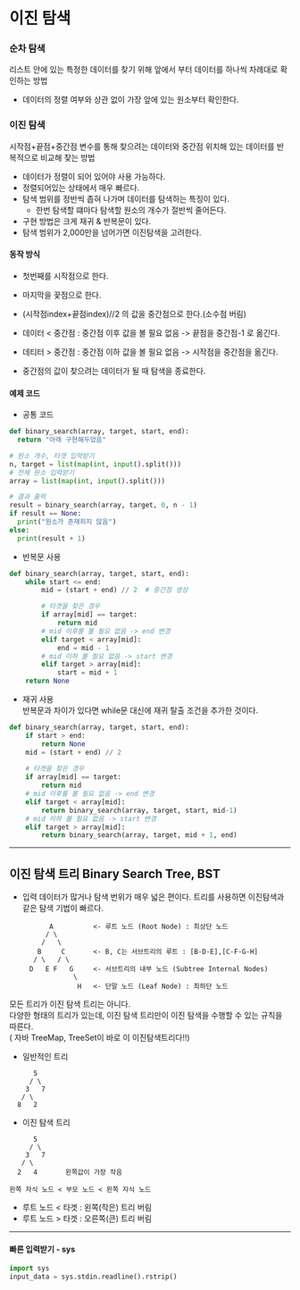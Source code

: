 # 이진 탐색

### 순차 탐색
리스트 안에 있는 특정한 데이터를 찾기 위해 앞에서 부터 데이터를 하나씩 차례대로 확인하는 방법
- 데이터의 정렬 여부와 상관 없이 가장 앞에 있는 원소부터 확인한다.

### 이진 탐색
시작점+끝점+중간점 변수를 통해 찾으려는 데이터와 중간점 위치해 있는 데이터를 반복적으로 비교해 찾는 방법
- 데이터가 정렬이 되어 있어야 사용 가능하다.
- 정렬되어있는 상태에서 매우 빠르다.
- 탐색 범위를 정반씩 좁혀 나가며 데이터를 탐색하는 특징이 있다.
  - 한번 탐색할 떄마다 탐색할 원소의 개수가 절반씩 줄어든다.
- 구현 방법은 크게 재귀 & 반복문이 있다.
- 탐색 범위가 2,000만을 넘어가면 이진탐색을 고려한다.

#### 동작 방식
- 첫번째를 시작점으로 한다.
- 마지막을 끛점으로 한다.
- (시작점index+끝점index)//2 의 값을 중간점으로 한다.(소수점 버림)

- 데이터 < 중간점 : 중간점 이후 값을 볼 필요 없음 -> 끝점을 중간점-1 로 옮긴다.
- 데티터 > 중간점 : 중간점 이하 값을 볼 필요 없음 -> 시작점을 중간점을 옮긴다.
- 중간점의 값이 찾으려는 데이터가 될 때 탐색을 종료한다.

#### 예제 코드
- 공통 코드
```python
def binary_search(array, target, start, end):
  return "아래 구현해두었음"

# 원소 개수, 타겟 입력받기
n, target = list(map(int, input().split()))
# 전체 원소 입력받기
array = list(map(int, input().split()))

# 결과 출력
result = binary_search(array, target, 0, n - 1)
if result == None:
  print("원소가 존재히지 않음")
else:
  print(result + 1)
```

- 반복문 사용
```python
def binary_search(array, target, start, end):
    while start <= end:
        mid = (start + end) // 2  # 중간점 생성

        # 타겟을 찾은 경우
        if array[mid] == target:
            return mid
        # mid 이후를 볼 필요 없음 -> end 변경
        elif target < array[mid]:
            end = mid - 1
        # mid 이하 볼 필요 없음 -> start 변경
        elif target > array[mid]:
            start = mid + 1
    return None
```
- 재귀 사용  
반복문과 차이가 있다면 while문 대신에  재귀 탈출 조건을 추가한 것이다.
```python
def binary_search(array, target, start, end):
    if start > end: 
        return None
    mid = (start + end) // 2
    
    # 타겟을 찾은 경우
    if array[mid] == target:
        return mid
    # mid 이후를 볼 필요 없음 -> end 변경
    elif target < array[mid]:
        return binary_search(array, target, start, mid-1)
    # mid 이하 볼 필요 없음 -> start 변경
    elif target > array[mid]:
        return binary_search(array, target, mid + 1, end)

```

---
## 이진 탐색 트리 Binary Search Tree, BST
- 입력 데이터가 많거나 탐색 번위가 매우 넓은 편이다.
트리를 사용하면 이진탐색과 같은 탐색 기법이 빠르다.
```text
          A          <- 루트 노드 (Root Node) : 최상단 노드
         / \
        /   \
       B     C       <- B, C는 서브트리의 루트 : [B-D-E],[C-F-G-H]
      / \   / \
     D   E F   G     <- 서브트리의 내부 노드 (Subtree Internal Nodes)
                \
                 H   <- 단말 노드 (Leaf Node) : 최하단 노드
```
모든 트리가 이진 탐색 트리는 아니다.  
다양한 형태의 트리가 있는데, 이진 탐색 트리만이 이진 탐색을 수행할 수 있는 규칙을 따른다.  
( 자바 TreeMap, TreeSet이 바로 이 이진탐색트리다!!)
- 일반적인 트리
```text
      5
     / \
    3   7
   / \
  8   2 
```
- 이진 탐색 트리
```text
      5
     / \
    3   7
   / \
  2   4       왼쪽값이 가장 작음
```
    왼쪽 자식 노드 < 부모 노드 < 왼쪽 자식 노드

- 루트 노드 < 타겟 : 왼쪽(작은) 트리 버림
- 루트 노드 > 타겟 : 오른쪽(큰) 트리 버림
---
#### 빠른 입력받기 - sys
```python
import sys
input_data = sys.stdin.readline().rstrip()
```